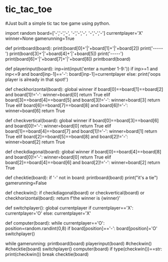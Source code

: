 # tic_tac_toe
#Just built a simple tic tac toe game using python.

import random
board=['-','-','-',
       '-','-','-',
       '-','-','-']
currentplayer='X'
winner=None
gamerunning=True

def printboard(board):
    print(board[0]+'|'+board[1]+'|'+board[2])
    print('-----')
    print(board[3]+'|'+board[4]+'|'+board[5])
    print('-----')
    print(board[6]+'|'+board[7]+'|'+board[8])
printboard(board)

def playerinput(board):
    inp=int(input('enter a number 1-9:'))
    if inp>=1 and inp<=9 and board[inp-1]=='-':
        board[inp-1]=currentplayer
    else:
        print('oops player is already in that spot!')

def checkhorizontal(board):
    global winner
    if board[0]==board[1]==board[2] and board[1]!='-':
        winner=board[0]
        return True
    elif board[3]==board[4]==board[5] and board[3]!='-':
        winner=board[3]
        return True
    elif board[6]==board[7]==board[8] and board[6]!='-':
        winner=board[6]
        return True

def checkvertical(board):
    global winner
    if board[0]==board[3]==board[6] and board[0]!='-':
        winner=board[0]
        return True
    elif board[1]==board[4]==board[7] and board[1]!='-':
        winner=board[1]
        return True
    elif board[2]==board[5]==board[8] and board[2]!='-':
        winner=board[2]
        return True

def checkdiagonal(board):
     global winner
     if board[0]==board[4]==board[8] and board[0]!='-':
        winner=board[0]
        return True
     elif board[2]==board[4]==board[6] and board[2]!='-':
        winner=board[2]
        return True

def checktie(board):
    if '-' not in board:
        printboard(board)
        print("it's a tie")
        gamerunning=False

def checkwin():
    if checkdiagonal(board) or checkvertical(board) or checkhorizontal(board):
        return f'the winner is {winner}'

def switchplayer():
    global currentplayer
    if currentplayer=='X':
        currentplayer='O'
    else:
        currentplayer='X'

def computer(board):
    while currentplayer=='O':
        position=random.randint(0,8)
        if board[position]=='-':
            board[position]='O'
            switchplayer()

        
while gamerunning:
    printboard(board)
    playerinput(board)
    #checkwin()
    #checktie(board)
    switchplayer()
    computer(board)
    if type(checkwin())==str:
        print(checkwin())
        break
    checktie(board)
